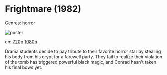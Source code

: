 # Frightmare (1982)

Genres: horror

![poster](http://image.tmdb.org/t/p/w500/iTgFOUNHNJOEwKrfNQ0hHiF172i.jpg)

en:
  [720p](magnet:?xt=urn:btih:18FA2C9BD3FA6A99166DE06DC94C7924A3465EBF&tr=udp://glotorrents.pw:6969/announce&tr=udp://tracker.opentrackr.org:1337/announce&tr=udp://torrent.gresille.org:80/announce&tr=udp://tracker.openbittorrent.com:80&tr=udp://tracker.coppersurfer.tk:6969&tr=udp://tracker.leechers-paradise.org:6969&tr=udp://p4p.arenabg.ch:1337&tr=udp://tracker.internetwarriors.net:1337)
  [1080p](magnet:?xt=urn:btih:0E5A065F5136C3D921ECD5FC27D1C51F5FA48C25&tr=udp://glotorrents.pw:6969/announce&tr=udp://tracker.opentrackr.org:1337/announce&tr=udp://torrent.gresille.org:80/announce&tr=udp://tracker.openbittorrent.com:80&tr=udp://tracker.coppersurfer.tk:6969&tr=udp://tracker.leechers-paradise.org:6969&tr=udp://p4p.arenabg.ch:1337&tr=udp://tracker.internetwarriors.net:1337)
  


Drama students decide to pay tribute to their favorite horror star by stealing his body from his crypt for a farewell party. They fail to realize their violation of the tomb has triggered powerful black magic, and Conrad hasn't taken his final bows yet.